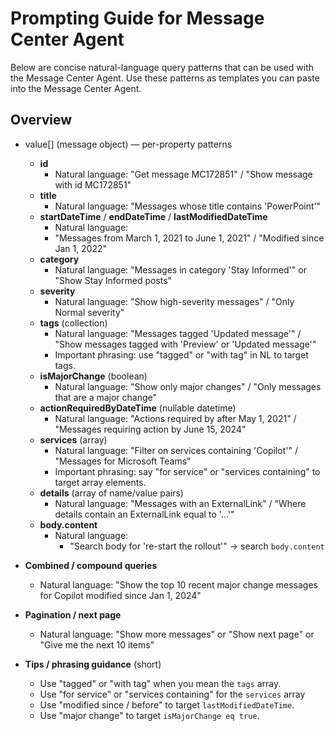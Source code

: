 # Prompting Guide for Message Center Agent

Below are concise natural-language query patterns that can be used with the Message Center Agent. Use these patterns as templates you can paste into the Message Center Agent.

## Overview
- value[] (message object) — per-property patterns
  - **id**
    - Natural language: "Get message MC172851" / "Show message with id MC172851"
  - **title**
    - Natural language: "Messages whose title contains 'PowerPoint'" 
  - **startDateTime** / **endDateTime** / **lastModifiedDateTime**
    - Natural language: 
    - "Messages from March 1, 2021 to June 1, 2021" / "Modified since Jan 1, 2022"
  - **category**
    - Natural language: "Messages in category 'Stay Informed'" or "Show Stay Informed posts"
  - **severity**
    - Natural language: "Show high-severity messages" / "Only Normal severity"
  - **tags** (collection)
    - Natural language: "Messages tagged 'Updated message'" / "Show messages tagged with 'Preview' or 'Updated message'"
    - Important phrasing: use "tagged" or "with tag" in NL to target tags.
  - **isMajorChange** (boolean)
    - Natural language: "Show only major changes" / "Only messages that are a major change"
  - **actionRequiredByDateTime** (nullable datetime)
    - Natural language: "Actions required by after May 1, 2021" / "Messages requiring action by June 15, 2024"
  - **services** (array)
    - Natural language: "Filter on services containing 'Copilot'" / "Messages for Microsoft Teams"
    - Important phrasing: say "for service" or "services containing" to target array elements.
  - **details** (array of name/value pairs)
    - Natural language: "Messages with an ExternalLink" / "Where details contain an ExternalLink equal to '...'"
  - **body.content**
    - Natural language:
      - "Search body for 're-start the rollout'" -> search `body.content`
  
- **Combined / compound queries**
  - Natural language: "Show the top 10 recent major change messages for Copilot modified since Jan 1, 2024"

- **Pagination / next page**
  - Natural language: "Show more messages" or "Show next page" or "Give me the next 10 items"

- **Tips / phrasing guidance** (short)
  - Use "tagged" or "with tag" when you mean the `tags` array.
  - Use "for service" or "services containing" for the `services` array 
  - Use "modified since / before" to target `lastModifiedDateTime`.
  - Use "major change" to target `isMajorChange eq true`.
